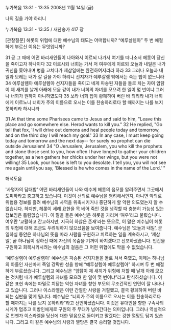 누가복음 13:31 - 13:35 
2008년 11월 14일 (금)

나의 길을 가야 하리니



누가복음 13:31 - 13:35 / 새찬송가 417 장


[관찰질문]
헤롯의 위협에 대한 예수님의 태도는 어떠합니까? 
“예루살렘아” 두 번 애절하게 부르신 이유는 무엇입니까? 

31 곧 그 때에 어떤 바리새인들이 나아와서 이르되 나가서 여기를 떠나소서 헤롯이 당신을 죽이고자 하나이다 
32 이르시되 너희는 가서 저 여우에게 이르되 오늘과 내일은 내가 귀신을 쫓아내며 병을 고치다가 제삼일에는 완전하여지리라 하라 
33 그러나 오늘과 내일과 모레는 내가 갈 길을 가야 하리니 선지자가 예루살렘 밖에서는 죽는 법이 없느니라 
34 예루살렘아 예루살렘아 선지자들을 죽이고 네게 파송된 자들을 돌로 치는 자여 암탉이 제 새끼를 날개 아래에 모음 같이 내가 너희의 자녀를 모으려 한 일이 몇 번이냐 그러나 너희가 원하지 아니하였도다 
35 보라 너희 집이 황폐하여 버린 바 되리라 내가 너희에게 이르노니 너희가 주의 이름으로 오시는 이를 찬송하리로다 할 때까지는 나를 보지 못하리라 하시니라 

31 At that time some Pharisees came to Jesus and said to him, "Leave this place and go somewhere else. Herod wants to kill you." 
32 He replied, "Go tell that fox, 'I will drive out demons and heal people today and tomorrow, and on the third day I will reach my goal.' 
33 In any case, I must keep going today and tomorrow and the next day-- for surely no prophet can die outside Jerusalem! 
34 "O Jerusalem, Jerusalem, you who kill the prophets and stone those sent to you, how often I have longed to gather your children together, as a hen gathers her chicks under her wings, but you were not willing! 
35 Look, your house is left to you desolate. I tell you, you will not see me again until you say, 'Blessed is he who comes in the name of the Lord.' "

해석도움





'사명자의 담대함'
 어떤 바리새인들이 나와 예수께 헤롯의 음모를 알려주면서 그곳에서 도피하라고 충고하고 있습니다. 이것이 선의로 예수님을 염려해서인지, 아니면 악의로 위협용 정보를 흘려 예수님의 사역을 위축시키거나 중단하게 할 악한 의도였는지 알 수 없습니다. 하지만, 헤롯이 세례 요한을 목 베어 죽인 것을 생각할 때 충분히 가능성 있는 첩보임은 틀림없습니다. 이 말을 들은 예수님은 헤롯을 가리켜 ‘여우’라고 불렀습니다. 여우란 ‘교활하고 간교하지만, 지극히 하찮은 존재’라는 뜻으로, 이 말은 예수님이 헤롯의 위협에 대해 조금도 두려워하지 않으셨음을 보여줍니다. 예수님은 ‘오늘과 내일’, 곧 일하실 동안은 하나님의 뜻을 따라 사람을 구원하고 치료하는 일을 계속하시고, ‘제삼일’, 곧 하나님이 정하신 때에 자신의 목숨을 기꺼이 바치겠다고 선포하셨습니다. 인간을 구원하고 회복시키시려는 예수님의 걸음은 그 어떤 위협에도 막을 수 없었습니다.     

'예루살렘아 예루살렘아'
 예수님은 파송된 선지자들을 돌로 쳐서 죽였고, 이제는 하나님의 아들인 자신마저 죽일 강퍅한 성을 향해 “예루살렘아 예루살렘아” 하시며 두 번 애절하게 부르셨습니다. 그리고 예수님은 “암탉이 제 새끼가 위험에 처할 때 날개 아래 모으는 것처럼 내가 예루살렘의 자녀를 모으려 한 일이 몇 번이냐”라고 탄식하셨습니다. 이 같은 표현 속에는 파멸로 치닫는 악한 자녀를 향한 부모의 무조건적인 연민이 잘 나타나고 있습니다. 그러나 이스라엘은 이런 간절한 사랑을 거절했고, 결국 황폐하여 버린 바 되는 심판을 맞게 됩니다. 예수님은 “너희가 주의 이름으로 오시는 이를 찬송하리로다 할 때까지는 나를 보지 못하리라”라고 선언하셨습니다. 이것은 유대인을 향한 구속사의 시계가 멈추고 이방인에게로 구원의 주 무대가 넘어간다는 의미입니다. 그러나 역설적으로 언젠가 이스라엘을 당신에 대한 믿음으로 돌이키고 말겠다는 강한 열망도 담겨 있습니다. 그리고 이 같은 예수님의 사랑과 열망은 결국 승리할 것입니다.